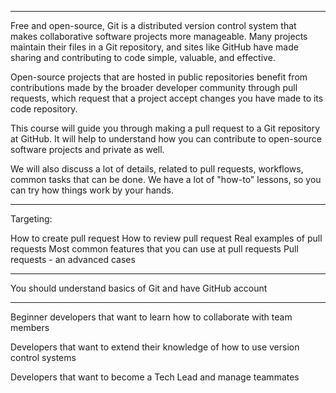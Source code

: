 
----------



Free and open-source, Git is a distributed version control system that makes collaborative software projects more manageable. Many projects maintain their files in a Git repository, and sites like GitHub have made sharing and contributing to code simple, valuable, and effective.

Open-source projects that are hosted in public repositories benefit from contributions made by the broader developer community through pull requests, which request that a project accept changes you have made to its code repository.

This course will guide you through making a pull request to a Git repository at GitHub. It will help to understand how you can contribute to open-source software projects and private as well.

We will also discuss a lot of details, related to pull requests, workflows, common tasks that can be done.
We have a lot of "how-to" lessons, so you can try how things work by your hands.


------


Targeting:

How to create pull request
How to review pull request
Real examples of pull requests
Most common features that you can use at pull requests
Pull requests - an advanced cases

---

You should understand basics of Git and have GitHub account

---

Beginner developers that want to learn how to collaborate with team members

Developers that want to extend their knowledge of how to use version control systems

Developers that want to become a Tech Lead and manage teammates
